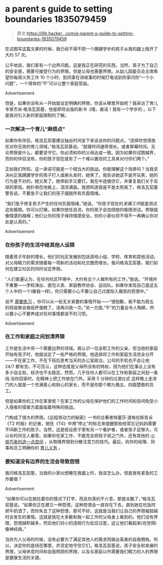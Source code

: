 # a parent s guide to setting boundaries 1835079459

> 原文:[https://life hacker . com/a-parent-s-guide-to-setting-boundaries-1835079459](https://lifehacker.com/a-parent-s-guide-to-setting-boundaries-1835079459)

在试图写这篇文章的时候，我已经不得不把一个蹒跚学步的孩子从我的腿上拖开了大约 57 次。

公平地说，我们家有一个边界问题。这是我正在研究的东西。当然，孩子为了自己的安全感，需要可接受行为的界限。但是父母也需要界限。从幼儿园委员会主席希望你每周义务工作 10 个小时，到同事在讲故事的时候打电话到你家问你“一个小问题”，一个得体的“不”可以让整个家庭受益。

<label class="bxm4mm-13 juykRM">Advertisement</label>

但是，如果你没有从一开始就设定明确的界限，你该从哪里开始呢？我采访了育儿专家杰米·格洛瓦契基，他是即将出版的新书《哦，废话！我有一个学步的 。以下是我对引入新的家庭限制的了解。

### 一次解决一个育儿“麻烦点”

如果你有伴侣，格洛瓦契基建议抽出时间坐下来谈谈你的问题点。“选择你觉得放任对你无效的育儿领域，”格洛瓦契基说。“就寝时间通常很长。或者屏幕时间。无论界限是什么，都要坚守它。你必须和你的父母达成一致。因为如果你试图越界，而你的伴侣没有，你的孩子现在就有了一个难以置信的工具来对付你们两个。”

正如我们所知，这一承诺可能是一个相当大的挑战。你能理解这个场景吗？当我坚决纠正我蹒跚学步的孩子打人或揪头发时，她笑了。我告诉她这不是开玩笑，她的行为是不对的。她又笑了。她举起手又要打。我在中途接住它，并重复我们关于击球的家规。她扑倒在地板上，泪流满面。我想知道我是不是太死板了。格洛瓦契基警告说，不要急于让我们的孩子摆脱所有负面情绪。

“我们急于修复孩子产生的任何负面情绪，”她说。“你孩子现在的*发展工作*就是测试这些极限。你可以打赌，如果你放任自流，你的孩子会加倍她的极限测试。界限就像情感的襁褓；他们让你的孩子保持情感安全。你的小家伙将不得不一再确认你对此是认真的。”

<label class="bxm4mm-13 juykRM">Advertisement</label>

### 在你孩子的生活中给其他人设限

随着孩子年龄的增长，他们的社区发展到包括游戏小组、学校、体育和其他活动。对父母精力的需求随着每一项新的活动和社交圈而增长。我问格洛瓦契基，我们如何在建立社区的同时设定界限。

“人们普遍认为，在任何社区环境中，大约有五个人做所有的工作，”她说。“环境并不重要——学校演出、面包义卖、家庭教师协会、运动队。如果你发现自己是这五个人中的一个(像我一样)，你只需要小心不要让自己过度陷入痛苦的怨恨中。”

说不 [需要练习](https://lifehacker.com/what-i-learned-from-learning-how-to-say-no-1834081789) 。你可以从一些无关紧要的事情开始——“很抱歉，我不能为周五的班级聚会做纸杯蛋糕了。请再问我一次。”另一方面,“不”的力量会令人陶醉，所以要小心不要养成对任何事情都说不的习惯。

<label class="bxm4mm-13 juykRM">Advertisement</label>

### 在工作和家庭之间划清界限

工作是生活中另一个需要边界的领域。我认识一位全职工作的父亲，但当他的家庭开始有孩子时，他就设定了一些严格的界限。他选择将工作和家庭生活完全分开——不在家工作，不在下班后思考当天的办公室政治，公司的手机也不会让他 24/7 都有空。不可否认，这种态度是父母所没有的特权，因为他们在事业上没有多少自主权，经济也不太稳定。然而，几乎任何人都可以在工作和家庭之间划一条线:当你回家时，在精神上把工作放在门外。采用 5 分钟的过渡仪式 这样晚上走进门的人就是一个充满爱心和耐心的家长，而不是你那个朝九晚五、四面楚歌的员工。

但是如果你的工作在家里呢？在家工作的父母在保护他们的工作时间和空间免受小入侵者的侵害方面面临着特殊的挑战。

门构成了很大的界限。《远程劳动力的秘密》一书的合著者特蕾莎·道格拉斯告诉《T2 时报》的记者，她在《T4》中用“停止”的标志来提醒那些经常忘记妈妈需要不间断工作的孩子。当然，这是假设房子里有另一个看护者，或者孩子足够大，可以长时间无人看管。如果你在家工作，不能完全把孩子拒之门外，还有其他的 [小技巧来创造一点空间](https://kinja.com/api/profile/getsession?redirect=https%3A%2F%2Foffspring.lifehacker.com%2Fsetsession%3Fr%3Dhttps%253A%252F%252Foffspring.lifehacker.com%252Fkeep-your-daredevil-toddler-safe-1834630071) ，从物理界限到分散注意力的技巧。最后，向你的经理、同事和员工明确你的 [育儿义务](https://offspring.lifehacker.com/be-upfront-about-your-parenting-responsibilities-in-the-1834948235) 。

### 要知道没有边界的生活会导致怨恨

我问格洛瓦契基，当我的小家伙想睡在我腿上时，我该怎么办，但是我有紧急的工作要做？

<label class="bxm4mm-13 juykRM">Advertisement</label>

“如果你可以在她拉着你的情况下打字，而且你真的不介意，那就太酷了，”格洛瓦契基说。“如果你正在建立一种怨恨，这种怨恨会一直存在下去，直到她在吃饭时把牛奶洒了，而你失去了这种怨恨，那可不好。这就是当我们让自己的界限被超越时会发生的事情。这就是我在大多数和我一起工作的父母身上看到的。他们没有界限，怨恨越积越多，然后他们对小的违规行为反应过度，这让他们看起来(也觉得)像神经病。”

当你为人父母的时候，没有必要为了满足其他人的需求而做出英勇的自我牺牲。所以，决定你的底线在哪里，并坚定地守住它们。格洛瓦契基说，孩子安全和发展的界限，父母休息时间和自我照顾的界限，以及与家庭以外需要我们精力的人的界限是健康生活的关键。